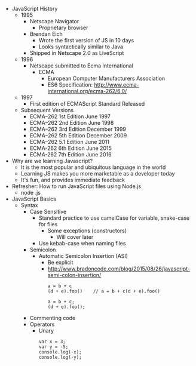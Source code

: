 - JavaScript History
  - 1995
    - Netscape Navigator
      - Proprietary browser
    - Brendan Eich
      - Wrote the first version of JS in 10 days
      - Looks syntactically similar to Java
    - Shipped in Netscape 2.0 as LiveScript
  - 1996
    - Netscape submitted to Ecma International
      - ECMA
        - European Computer Manufacturers Association
        - ES6 Specification: http://www.ecma-international.org/ecma-262/6.0/
  - 1997
    - First edition of ECMAScript Standard Released
  - Subsequent Versions
    - ECMA–262 1st Edition June 1997
    - ECMA–262 2nd Edition June 1998
    - ECMA–262 3rd Edition December 1999
    - ECMA–262 5th Edition December 2009
    - ECMA–262 5.1 Edition June 2011
    - ECMA-262 6th Edition June 2015
    - ECMA-262 7th Edition June 2016
- Why are we learning Javascript?
  - It is the most popular and ubiquitous language in the world
  - Learning JS makes you more marketable as a developer today
  - It's fun, and provides immediate feedback
- Refresher: How to run JavaScript files using Node.js
  - node <filename>.js
- JavaScript Basics
  - Syntax
    - Case Sensitive
      - Standard practice to use camelCase for variable, snake-case for files
        - Some exceptions (constructors)
          - Will cover later
      - Use kebab-case when naming files
    - Semicolon
      - Automatic Semicolon Insertion (ASI)
        - Be explicit
        - http://www.bradoncode.com/blog/2015/08/26/javascript-semi-colon-insertion/
          ```
          a = b + c
          (d + e).foo()    // a = b + c(d + e).foo()

          a = b + c;
          (d + e).foo();
          ```
    - Commenting code
    - Operators
      - Unary
        ```
        var x = 3;
        var y = -5;
        console.log(-x);
        console.log(-y);
        ```
